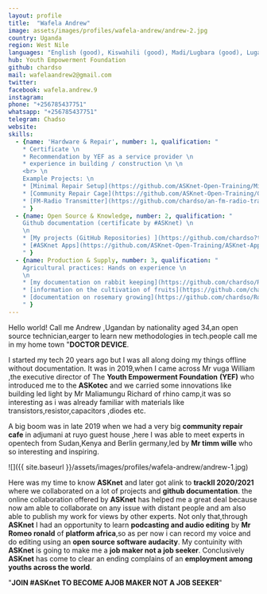 ```yaml
---
layout: profile
title:  "Wafela Andrew"
image: assets/images/profiles/wafela-andrew/andrew-2.jpg
country: Uganda
region: West Nile
languages: "English (good), Kiswahili (good), Madi/Lugbara (good), Luganda/Lugisu (good)"
hub: Youth Empowerment Foundation
github: chardso
mail: wafelaandrew2@gmail.com
twitter: 
facebook: wafela.andrew.9
instagram: 
phone: "+256785437751"
whatsapp: "+256785437751"
telegram: Chadso
website: 
skills:
  - {name: 'Hardware & Repair', number: 1, qualification: " 
    * Certificate \n 
    * Recommendation by YEF as a service provider \n
    * experience in building / construction \n \n
    <br> \n
    Example Projects: \n
    * [Minimal Repair Setup](https://github.com/ASKnet-Open-Training/Minimal-Repair-Setup) \n
    * [Community Repair Cage](https://github.com/ASKnet-Open-Training/CommunityRepairCafe/issues) \n
    * [FM-Radio Transmitter](https://github.com/chardso/an-fm-radio-transmitter)
    " }
  - {name: Open Source & Knowledge, number: 2, qualification: " 
    Github documentation (certificate by #ASKnet) \n
    \n
    * [My projects (GitHub Repositories) ](https://github.com/chardso?tab=repositories) \n
    * [#ASKnet Apps](https://github.com/ASKnet-Open-Training/ASKnet-Apps/issues) (more to come)
    " }
  - {name: Production & Supply, number: 3, qualification: " 
    Agricultural practices: Hands on experience \n
    \n
    * [my documentation on rabbit keeping](https://github.com/chardso/Rabbitry) \n
    * [information on the cultivation of fruits](https://github.com/chardso/fruit-culture-fruit-farming) \n
    * [documentation on rosemary growing](https://github.com/chardso/Rosemary-growing)
    " }
---
```


    
Hello world! Call me Andrew ,Ugandan by nationality aged 34,an open source technician,earger to learn new methodologies in tech.people call me in
my home town "**DOCTOR DEVICE**.

I started my tech 20 years ago but I was all along doing my things offline without documentation.
It was in 2019,when I came across Mr vuga William ,the executive director of The **Youth Empowerment Foundation** **(YEF)** who introduced me to the **ASKotec** and we carried some innovations like building led light by Mr Maliamungu Richard of rhino camp,it was so interesting as i was already familiar with materials like transistors,resistor,capacitors ,diodes etc.

A big boom was in late 2019 when we had a very big **community repair cafe** in adjumani at ruyo guest house ,here I was able to meet experts in opentech from Sudan,Kenya and Berlin germany,led by **Mr timm wille** who so interesting and inspiring.

![]({{ site.baseurl }}/assets/images/profiles/wafela-andrew/andrew-1.jpg)

Here was my time to know **ASKnet** and later got alink to **trackII 2020/2021** where we collaborated on a lot of projects and **github documentation**. the online collaboration offered by **ASKnet** has helped me a great deal because now am able to collaborate on any issue with distant people and am also able to publish my work for views by other experts.
Not only that,through **ASKnet** I had an opportunity to learn **podcasting and audio editing** by **Mr Romeo ronald** of **platform africa**,so as per now i can record my voice and do editing using an **open source software audacity**.
My contuinity with **ASKnet** is going to make me a **job maker not a job seeker**.
Conclusively **ASKnet** has come to clear an ending complains of an **employment among youths across the world**.

"**JOIN #ASKnet TO BECOME AJOB MAKER NOT A JOB SEEKER**"
